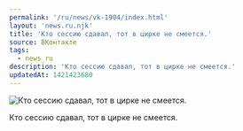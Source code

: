 ```yaml
---
permalink: '/ru/news/vk-1904/index.html'
layout: 'news.ru.njk'
title: 'Кто сессию сдавал, тот в цирке не смеется.'
source: ВКонтакте
tags:
  - news_ru
description: 'Кто сессию сдавал, тот в цирке не смеется.'
updatedAt: 1421423680
---
```

![Кто сессию сдавал, тот в цирке не смеется.](https://sun9-16.userapi.com/impf/c622816/v622816833/1474f/JHtM5vC-0nc.jpg?size=1280x720&quality=96&sign=ffaa1d0d5cfc11d84fe0231594a534f6&c_uniq_tag=raxSDRRggar49oJ3gm62wFmzeQoPUjcOgWCg8Z3t6rs&type=album)

Кто сессию сдавал, тот в цирке не смеется.
